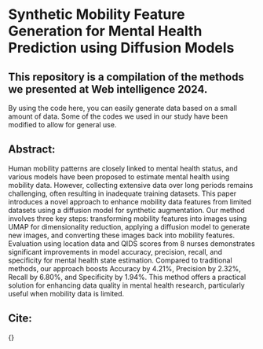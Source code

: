 # Synthetic Mobility Feature Generation for Mental Health Prediction using Diffusion Models

## This repository is a compilation of the methods we presented at Web intelligence 2024.
By using the code here, you can easily generate data based on a small amount of data.
Some of the codes we used in our study have been modified to allow for general use.

## Abstract:
Human mobility patterns are closely linked to mental health status, and various models have been proposed to estimate mental health using mobility data. However, collecting extensive data over long periods remains challenging, often resulting in inadequate training datasets. This paper introduces a novel approach to enhance mobility data features from limited datasets using a diffusion model for synthetic augmentation. Our method involves three key steps: transforming mobility features into images using UMAP for dimensionality reduction, applying a diffusion model to generate new images, and converting these images back into mobility features. Evaluation using location data and QIDS scores from 8 nurses demonstrates significant improvements in model accuracy, precision, recall, and specificity for mental health state estimation. Compared to traditional methods, our approach boosts Accuracy by 4.21%, Precision by 2.32%, Recall by 6.80%, and Specificity by 1.94%. This method offers a practical solution for enhancing data quality in mental health research, particularly useful when mobility data is limited.

## Cite:
{}
